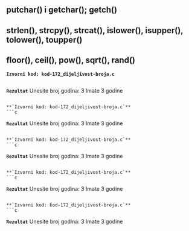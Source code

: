 
<div style="page-break-after: always;"></div>

## putchar() i getchar(); getch()

## strlen(), strcpy(), strcat(), islower(), isupper(), tolower(), toupper() 

## floor(), ceil(), pow(), sqrt(), rand()

**`Izvorni kod: kod-172_dijeljivost-broja.c`**
```c

```

**`Rezultat`**
Unesite broj godina: 
3
Imate 3 godine
```

**`Izvorni kod: kod-172_dijeljivost-broja.c`**
```c

```

**`Rezultat`**
Unesite broj godina: 
3
Imate 3 godine
```

**`Izvorni kod: kod-172_dijeljivost-broja.c`**
```c

```

**`Rezultat`**
Unesite broj godina: 
3
Imate 3 godine
```

**`Izvorni kod: kod-172_dijeljivost-broja.c`**
```c

```

**`Rezultat`**
Unesite broj godina: 
3
Imate 3 godine
```

**`Izvorni kod: kod-172_dijeljivost-broja.c`**
```c

```

**`Rezultat`**
Unesite broj godina: 
3
Imate 3 godine
```
